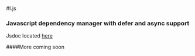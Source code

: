 #I.js
### Javascript dependency manager with defer and async support 

Jsdoc located [here](http://idoc.robrobbins.info)

####More coming soon



